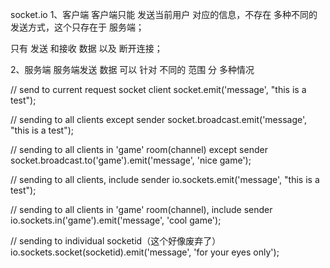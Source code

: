 socket.io
1、客户端
客户端只能 发送当前用户 对应的信息，不存在 多种不同的 发送方式，这个只存在于 服务端；

只有 发送 和接收 数据 以及 断开连接；


2、服务端
服务端发送 数据 可以 针对 不同的 范围 分 多种情况

// send to current request socket client
socket.emit('message', "this is a test");
 
// sending to all clients except sender
socket.broadcast.emit('message', "this is a test");
 
// sending to all clients in 'game' room(channel) except sender
socket.broadcast.to('game').emit('message', 'nice game');
 
// sending to all clients, include sender
io.sockets.emit('message', "this is a test");
 
// sending to all clients in 'game' room(channel), include sender
io.sockets.in('game').emit('message', 'cool game');
 
// sending to individual socketid（这个好像废弃了）
io.sockets.socket(socketid).emit('message', 'for your eyes only');
